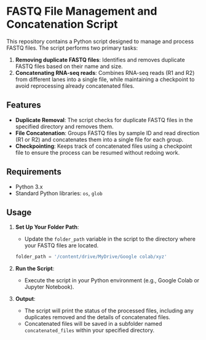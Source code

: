 # FASTQ File Management and Concatenation Script

This repository contains a Python script designed to manage and process FASTQ files. The script performs two primary tasks:
1. **Removing duplicate FASTQ files**: Identifies and removes duplicate FASTQ files based on their name and size.
2. **Concatenating RNA-seq reads**: Combines RNA-seq reads (R1 and R2) from different lanes into a single file, while maintaining a checkpoint to avoid reprocessing already concatenated files.

## Features

- **Duplicate Removal**: The script checks for duplicate FASTQ files in the specified directory and removes them.
- **File Concatenation**: Groups FASTQ files by sample ID and read direction (R1 or R2) and concatenates them into a single file for each group.
- **Checkpointing**: Keeps track of concatenated files using a checkpoint file to ensure the process can be resumed without redoing work.

## Requirements

- Python 3.x
- Standard Python libraries: `os`, `glob`

## Usage

1. **Set Up Your Folder Path**:
    - Update the `folder_path` variable in the script to the directory where your FASTQ files are located.

    ```python
    folder_path = '/content/drive/MyDrive/Google colab/xyz'
    ```

2. **Run the Script**:
    - Execute the script in your Python environment (e.g., Google Colab or Jupyter Notebook).

3. **Output**:
    - The script will print the status of the processed files, including any duplicates removed and the details of concatenated files.
    - Concatenated files will be saved in a subfolder named `concatenated_files` within your specified directory.
